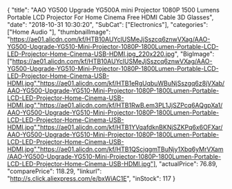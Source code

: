 {
	"title": "AAO YG500 Upgrade YG500A mini Projector 1080P 1500 Lumens Portable LCD Projector For Home Cinema Free HDMI Cable 3D Glasses",
	"date": "2018-10-31 10:30:20",
	"SubCat": ["Electronics"],
	"categories": ["Home Audio "],
	"thumbnailImage": "https://ae01.alicdn.com/kf/HTB10AUYclUSMeJjSszcq6znwVXag/AAO-YG500-Upgrade-YG510-Mini-Projector-1080P-1800Lumen-Portable-LCD-LED-Projector-Home-Cinema-USB-HDMI.jpg_220x220.jpg",
	"BigImage": ["https://ae01.alicdn.com/kf/HTB10AUYclUSMeJjSszcq6znwVXag/AAO-YG500-Upgrade-YG510-Mini-Projector-1080P-1800Lumen-Portable-LCD-LED-Projector-Home-Cinema-USB-HDMI.jpg","https://ae01.alicdn.com/kf/HTB1eRgUqbuWBuNjSszgq6z8jVXab/AAO-YG500-Upgrade-YG510-Mini-Projector-1080P-1800Lumen-Portable-LCD-LED-Projector-Home-Cinema-USB-HDMI.jpg","https://ae01.alicdn.com/kf/HTB1RwB.em3PL1JjSZPcq6AQgpXa1/AAO-YG500-Upgrade-YG510-Mini-Projector-1080P-1800Lumen-Portable-LCD-LED-Projector-Home-Cinema-USB-HDMI.jpg","https://ae01.alicdn.com/kf/HTB1YVqafdknBKNjSZKPq6x6OFXar/AAO-YG500-Upgrade-YG510-Mini-Projector-1080P-1800Lumen-Portable-LCD-LED-Projector-Home-Cinema-USB-HDMI.jpg","https://ae01.alicdn.com/kf/HTB1QScjqgmTBuNjy1Xbq6yMrVXam/AAO-YG500-Upgrade-YG510-Mini-Projector-1080P-1800Lumen-Portable-LCD-LED-Projector-Home-Cinema-USB-HDMI.jpg"],
	"actualPrice": 76.89,
	"comparePrice": 118.29,
	"linkurl": "http://s.click.aliexpress.com/e/bxWiAC1E",
	"inStock": 117
}
